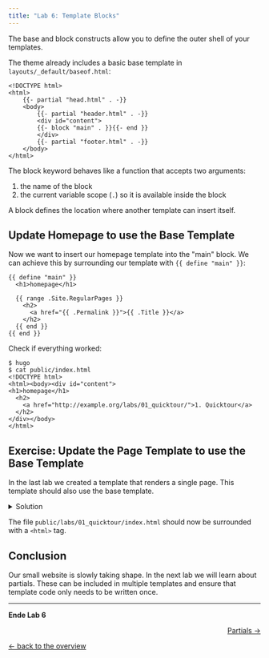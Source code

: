 ```yaml
---
title: "Lab 6: Template Blocks"
---
```


The base and block constructs allow you to define the outer shell of your templates.

The theme already includes a basic base template in `layouts/_default/baseof.html`:

```
<!DOCTYPE html>
<html>
    {{- partial "head.html" . -}}
    <body>
        {{- partial "header.html" . -}}
        <div id="content">
        {{- block "main" . }}{{- end }}
        </div>
        {{- partial "footer.html" . -}}
    </body>
</html>
```

The block keyword behaves like a function that accepts two arguments:
1. the name of the block
2. the current variable scope (`.`) so it is available inside the block

A block defines the location where another template can insert itself.

## Update Homepage to use the Base Template
Now we want to insert our homepage template into the "main" block. We can achieve this by surrounding our template with `{{ define "main" }}`:
```
{{ define "main" }}
  <h1>homepage</h1>

  {{ range .Site.RegularPages }}
    <h2>
      <a href="{{ .Permalink }}">{{ .Title }}</a>
    </h2>
  {{ end }}
{{ end }}
```
Check if everything worked:
```
$ hugo
$ cat public/index.html
<!DOCTYPE html>
<html><body><div id="content">
<h1>homepage</h1>
  <h2>
    <a href="http://example.org/labs/01_quicktour/">1. Quicktour</a>
  </h2>
</div></body>
</html>
```

## Exercise: Update the Page Template to use the Base Template
In the last lab we created a template that renders a single page. This template should also use the base template.

<details>
  <summary>Solution</summary>

  Update the file `./themes/mytheme/layouts/_default/single.html`:
  ```
  {{ define "main" }}
    <h1>{{ .Title }}</h1>
    {{ .Content }}
  {{ end }}
  ```
  And then run `hugo`.
</details>

The file `public/labs/01_quicktour/index.html` should now be surrounded with a `<html>` tag.

## Conclusion

Our small website is slowly taking shape. In the next lab we will learn about partials. These can be included in multiple templates and ensure that template code only needs to be written once.

---

**Ende Lab 6**

<p width="100px" align="right"><a href="07_partials.md">Partials →</a></p>

[← back to the overview](../README.md)
